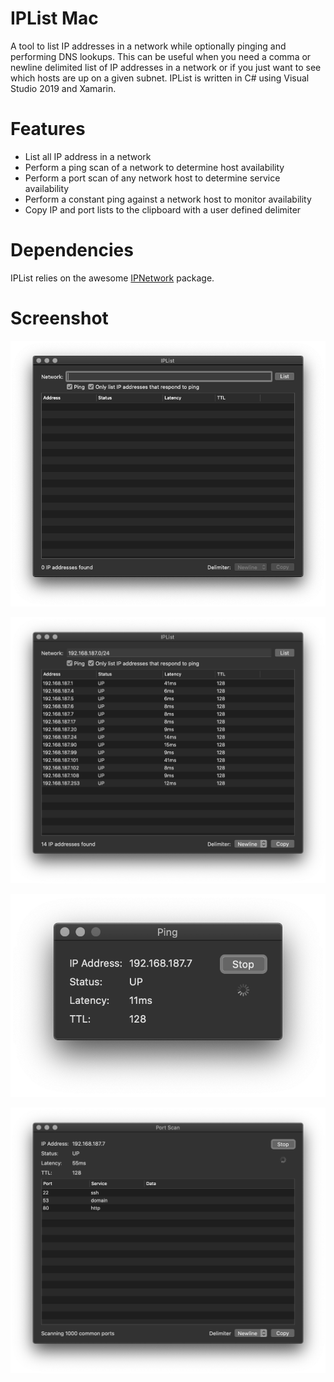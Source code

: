 # IPList Mac
A tool to list IP addresses in a network while optionally pinging and performing DNS lookups. This can be useful when you need a comma or newline delimited list of IP addresses in a network or if you just want to see which hosts are up on a given subnet. IPList is written in C# using Visual Studio 2019 and Xamarin.

# Features
* List all IP address in a network
* Perform a ping scan of a network to determine host availability
* Perform a port scan of any network host to determine service availability
* Perform a constant ping against a network host to monitor availability
* Copy IP and port lists to the clipboard with a user defined delimiter

# Dependencies
IPList relies on the awesome [IPNetwork](https://github.com/lduchosal/ipnetwork) package.

# Screenshot
![Screenshot](https://github.com/mcherry/IPList.macOS/blob/master/Screenshots/005.png?raw=true "Screenshot 1")

![Screenshot](https://github.com/mcherry/IPList.macOS/blob/master/Screenshots/006.png?raw=true "Screenshot 2")

![Screenshot](https://github.com/mcherry/IPList.macOS/blob/master/Screenshots/007.png?raw=true "Screenshot 3")

![Screenshot](https://github.com/mcherry/IPList.macOS/blob/master/Screenshots/004.png?raw=true "Screenshot 4")
